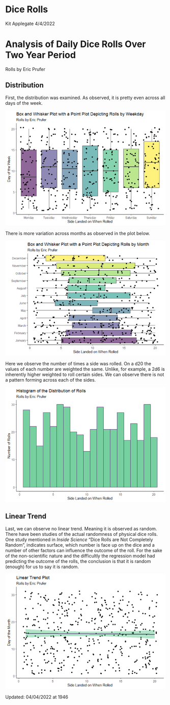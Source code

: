 Dice Rolls
================
Kit Applegate
4/4/2022

# Analysis of Daily Dice Rolls Over Two Year Period

Rolls by Eric Prufer

## Distribution

First, the distribution was examined. As observed, it is pretty even
across all days of the week.

![](README_files/figure-gfm/Data%20Exploration-1.png)<!-- -->

There is more variation across months as observed in the plot below.

![](README_files/figure-gfm/unnamed-chunk-1-1.png)<!-- -->

Here we observe the number of times a side was rolled. On a d20 the
values of each number are weighted the same. Unlike, for example, a 2d6
is inherently higher weighted to roll certain sides. We can observe
there is not a pattern forming across each of the sides.

![](README_files/figure-gfm/unnamed-chunk-2-1.png)<!-- -->

## Linear Trend

Last, we can observe no linear trend. Meaning it is observed as random.
There have been studies of the actual randomness of physical dice rolls.
One study mentioned in *Inside Science* “Dice Rolls are Not Completely
Random”, indicates surface, which number is face up on the dice and a
number of other factors can influence the outcome of the roll. For the
sake of the non-scientific nature and the difficultly the regression
model had predicting the outcome of the rolls, the conclusion is that it
is random (enough) for us to say it is random.

![](README_files/figure-gfm/unnamed-chunk-3-1.png)<!-- -->

Updated: 04/04/2022 at 1946

